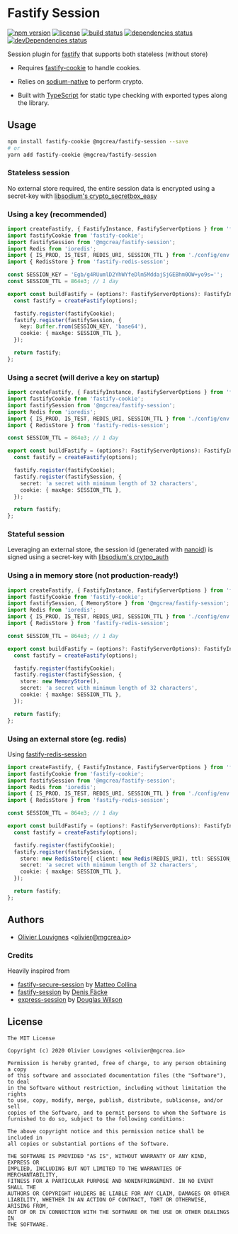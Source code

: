 # Fastify Session

[![npm version](https://img.shields.io/npm/v/fastify-redis-session.svg)](https://github.com/mgcrea/fastify-redis-session/releases)
[![license](https://img.shields.io/npm/l/fastify-redis-session)](https://tldrlegal.com/license/mit-license)
[![build status](https://img.shields.io/github/workflow/status/mgcrea/fastify-redis-session/ci)](https://github.com/mgcrea/fastify-redis-session/actions)
[![dependencies status](https://img.shields.io/david/mgcrea/fastify-redis-session)](https://david-dm.org/mgcrea/fastify-redis-session)
[![devDependencies status](https://img.shields.io/david/dev/mgcrea/fastify-redis-session)](https://david-dm.org/mgcrea/fastify-redis-session?type=dev)

Session plugin for [fastify](https://github.com/fastify/fastify) that supports both stateless (without store)

- Requires [fastify-cookie](https://github.com/fastify/fastify-cookiek) to handle cookies.

- Relies on [sodium-native](https://github.com/sodium-friends/sodium-native) to perform crypto.

- Built with [TypeScript](https://www.typescriptlang.org/) for static type checking with exported types along the
  library.

## Usage

```bash
npm install fastify-cookie @mgcrea/fastify-session --save
# or
yarn add fastify-cookie @mgcrea/fastify-session
```

### Stateless session

No external store required, the entire session data is encrypted using a secret-key with
[libsodium's crypto_secretbox_easy](https://libsodium.gitbook.io/doc/secret-key_cryptography/secretbox)

### Using a key (recommended)

```ts
import createFastify, { FastifyInstance, FastifyServerOptions } from 'fastify';
import fastifyCookie from 'fastify-cookie';
import fastifySession from '@mgcrea/fastify-session';
import Redis from 'ioredis';
import { IS_PROD, IS_TEST, REDIS_URI, SESSION_TTL } from './config/env';
import { RedisStore } from 'fastify-redis-session';

const SESSION_KEY = 'Egb/g4RUumlD2YhWYfeDlm5MddajSjGEBhm0OW+yo9s='';
const SESSION_TTL = 864e3; // 1 day

export const buildFastify = (options?: FastifyServerOptions): FastifyInstance => {
  const fastify = createFastify(options);

  fastify.register(fastifyCookie);
  fastify.register(fastifySession, {
    key: Buffer.from(SESSION_KEY, 'base64'),
    cookie: { maxAge: SESSION_TTL },
  });

  return fastify;
};
```

### Using a secret (will derive a key on startup)

```ts
import createFastify, { FastifyInstance, FastifyServerOptions } from 'fastify';
import fastifyCookie from 'fastify-cookie';
import fastifySession from '@mgcrea/fastify-session';
import Redis from 'ioredis';
import { IS_PROD, IS_TEST, REDIS_URI, SESSION_TTL } from './config/env';
import { RedisStore } from 'fastify-redis-session';

const SESSION_TTL = 864e3; // 1 day

export const buildFastify = (options?: FastifyServerOptions): FastifyInstance => {
  const fastify = createFastify(options);

  fastify.register(fastifyCookie);
  fastify.register(fastifySession, {
    secret: 'a secret with minimum length of 32 characters',
    cookie: { maxAge: SESSION_TTL },
  });

  return fastify;
};
```

### Stateful session

Leveraging an external store, the session id (generated with [nanoid](https://github.com/ai/nanoid)) is signed using a
secret-key with
[libsodium's crytpo_auth](https://libsodium.gitbook.io/doc/secret-key_cryptography/secret-key_authentication)

### Using a in memory store (not production-ready!)

```ts
import createFastify, { FastifyInstance, FastifyServerOptions } from 'fastify';
import fastifyCookie from 'fastify-cookie';
import fastifySession, { MemoryStore } from '@mgcrea/fastify-session';
import Redis from 'ioredis';
import { IS_PROD, IS_TEST, REDIS_URI, SESSION_TTL } from './config/env';
import { RedisStore } from 'fastify-redis-session';

const SESSION_TTL = 864e3; // 1 day

export const buildFastify = (options?: FastifyServerOptions): FastifyInstance => {
  const fastify = createFastify(options);

  fastify.register(fastifyCookie);
  fastify.register(fastifySession, {
    store: new MemoryStore(),
    secret: 'a secret with minimum length of 32 characters',
    cookie: { maxAge: SESSION_TTL },
  });

  return fastify;
};
```

### Using an external store (eg. redis)

Using [fastify-redis-session](https://github.com/mgcrea/fastify-redis-session)

```ts
import createFastify, { FastifyInstance, FastifyServerOptions } from 'fastify';
import fastifyCookie from 'fastify-cookie';
import fastifySession from '@mgcrea/fastify-session';
import Redis from 'ioredis';
import { IS_PROD, IS_TEST, REDIS_URI, SESSION_TTL } from './config/env';
import { RedisStore } from 'fastify-redis-session';

const SESSION_TTL = 864e3; // 1 day

export const buildFastify = (options?: FastifyServerOptions): FastifyInstance => {
  const fastify = createFastify(options);

  fastify.register(fastifyCookie);
  fastify.register(fastifySession, {
    store: new RedisStore({ client: new Redis(REDIS_URI), ttl: SESSION_TTL }),
    secret: 'a secret with minimum length of 32 characters',
    cookie: { maxAge: SESSION_TTL },
  });

  return fastify;
};
```

## Authors

- [Olivier Louvignes](https://github.com/mgcrea) <<olivier@mgcrea.io>>

### Credits

Heavily inspired from

- [fastify-secure-session](https://github.com/fastify/fastify-secure-session) by
  [Matteo Collina](https://github.com/mcollina)
- [fastify-session](https://github.com/SerayaEryn/fastify-session) by [Denis Fäcke](https://github.com/SerayaEryn)
- [express-session](https://github.com/expressjs/session) by [Douglas Wilson](https://github.com/dougwilson)

## License

```
The MIT License

Copyright (c) 2020 Olivier Louvignes <olivier@mgcrea.io>

Permission is hereby granted, free of charge, to any person obtaining a copy
of this software and associated documentation files (the "Software"), to deal
in the Software without restriction, including without limitation the rights
to use, copy, modify, merge, publish, distribute, sublicense, and/or sell
copies of the Software, and to permit persons to whom the Software is
furnished to do so, subject to the following conditions:

The above copyright notice and this permission notice shall be included in
all copies or substantial portions of the Software.

THE SOFTWARE IS PROVIDED "AS IS", WITHOUT WARRANTY OF ANY KIND, EXPRESS OR
IMPLIED, INCLUDING BUT NOT LIMITED TO THE WARRANTIES OF MERCHANTABILITY,
FITNESS FOR A PARTICULAR PURPOSE AND NONINFRINGEMENT. IN NO EVENT SHALL THE
AUTHORS OR COPYRIGHT HOLDERS BE LIABLE FOR ANY CLAIM, DAMAGES OR OTHER
LIABILITY, WHETHER IN AN ACTION OF CONTRACT, TORT OR OTHERWISE, ARISING FROM,
OUT OF OR IN CONNECTION WITH THE SOFTWARE OR THE USE OR OTHER DEALINGS IN
THE SOFTWARE.
```
